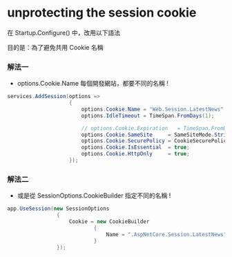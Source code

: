 # unprotecting the session cookie

在 Startup.Configure() 中，改用以下語法

目的是：為了避免共用 Cookie 名稱

### 解法一

- options.Cookie.Name 每個開發網站，都要不同的名稱 !

```csharp
services.AddSession(options =>
                    {
                        options.Cookie.Name = "Web.Session.LatestNews";
                        options.IdleTimeout = TimeSpan.FromDays(1);

                        // options.Cookie.Expiration   = TimeSpan.FromDays(1);
                        options.Cookie.SameSite     = SameSiteMode.Strict;
                        options.Cookie.SecurePolicy = CookieSecurePolicy.Always;
                        options.Cookie.IsEssential  = true;
                        options.Cookie.HttpOnly     = true;
                    });
```

### 解法二

- 或是從 SessionOptions.CookieBuilder 指定不同的名稱 !

```csharp
app.UseSession(new SessionOptions
                {
                    Cookie = new CookieBuilder
                            {
                                Name = ".AspNetCore.Session.LatestNews"
                            }
                });
```
